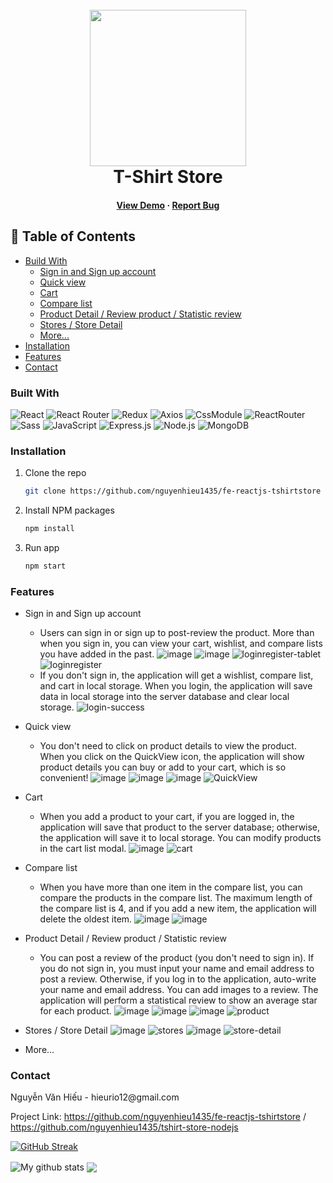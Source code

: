 <h1 align="center">
  <br>
  <img src="https://i.imgur.com/Hc92VcL.png" alt="" width="250">
  <br>
  T-Shirt Store
  <br>
  <h4 align="center">
    <a href="https://fe-reactjs-tshirtstore.vercel.app/">View Demo</a>
  <span> · </span>
    <a href="#contactid">Report Bug</a>
  </h4>  
</h1>

## 🚩 Table of Contents

- [Build With](#built-with)
  + [Sign in and Sign up account](#sign-in-and-sign-up-account)
  + [Quick view](#quick-view)
  + [Cart](#cart)
  + [Compare list](#compare-list)
  + [Product Detail / Review product / Statistic review](#product-detail-/-review-product-/-statistic-review)
  + [Stores / Store Detail](#store-/-store-detail)
  + [More...](#more...)
- [Installation](#installation)
- [Features](#features)
- [Contact](#contact)


### Built With

![React](https://img.shields.io/badge/react-%2320232a.svg?logo=react&logoColor=%2361DAFB&style=for-the-badge)
![React Router](https://img.shields.io/badge/React_Router-CA4245?logo=react-router&logoColor=white&style=for-the-badge)
![Redux](https://img.shields.io/badge/redux-%23593d88.svg?logo=redux&logoColor=white&style=for-the-badge)
![Axios](https://img.shields.io/badge/Axios-5A29E4.svg?style=for-the-badge&logo=Axios&logoColor=white)
![CssModule](https://img.shields.io/badge/CSS%20Modules-000000.svg?style=for-the-badge&logo=CSS-Modules&logoColor=white)
![ReactRouter](https://img.shields.io/badge/React%20Router-CA4245.svg?style=for-the-badge&logo=React-Router&logoColor=white)
![Sass](https://img.shields.io/badge/Sass-CC6699.svg?style=for-the-badge&logo=Sass&logoColor=white)
![JavaScript](https://img.shields.io/badge/javascript-%23323330.svg?logo=javascript&logoColor=%23F7DF1E&style=for-the-badge)
![Express.js](https://img.shields.io/badge/express.js-%23404d59.svg?logo=express&logoColor=%2361DAFB&style=for-the-badge)
![Node.js ](https://img.shields.io/badge/node.js-6DA55F?logo=node.js&logoColor=white&style=for-the-badge)
![MongoDB](https://img.shields.io/badge/MongoDB-%234ea94b.svg?logo=mongodb&logoColor=white&style=for-the-badge)

### Installation

1. Clone the repo
   ```sh
   git clone https://github.com/nguyenhieu1435/fe-reactjs-tshirtstore
   ```
2. Install NPM packages
   ```sh
   npm install
   ```
3. Run app
   ```sh
   npm start

### Features
* Sign in and Sign up account
   - Users can sign in or sign up to post-review the product. More than when you sign in, you can view your cart, wishlist, and compare lists you have added in the past.
   ![image](https://github.com/nguyenhieu1435/fe-reactjs-tshirtstore/assets/70377398/b51c2b01-0317-499f-84c8-1b482c60f29d)
   ![image](https://github.com/nguyenhieu1435/fe-reactjs-tshirtstore/assets/70377398/5f5fe6a5-3500-4c72-bfee-f18c66318f0a)
   ![loginregister-tablet](https://github.com/nguyenhieu1435/fe-reactjs-tshirtstore/assets/70377398/4dbabe9d-b403-47c6-bad9-1021b7522b01)
   ![loginregister](https://github.com/nguyenhieu1435/fe-reactjs-tshirtstore/assets/70377398/4a06f053-cc68-42ee-88bf-0fc8cdceef96)
  - If you don't sign in, the application will get a wishlist, compare list, and cart in local storage. When you login, the application will save data in local storage into the server database and    clear local storage.
   ![login-success](https://github.com/nguyenhieu1435/fe-reactjs-tshirtstore/assets/70377398/6639de8b-f3c8-4e10-b607-2555c93dcf22)
* Quick view
  - You don't need to click on product details to view the product.  When you click on the QuickView icon, the application will show product details you can buy or add to your cart, which is so        convenient!
  ![image](https://github.com/nguyenhieu1435/fe-reactjs-tshirtstore/assets/70377398/bd87f3d9-deb2-4a39-b6ab-2bf857ad9de1)
  ![image](https://github.com/nguyenhieu1435/fe-reactjs-tshirtstore/assets/70377398/e535089f-f537-491b-8a06-789aed6b3455)
  ![image](https://github.com/nguyenhieu1435/fe-reactjs-tshirtstore/assets/70377398/6317a471-0197-407b-a2e3-3aae15b5321e)
  ![QuickView](https://github.com/nguyenhieu1435/fe-reactjs-tshirtstore/assets/70377398/3d7db479-1d79-45e6-be29-792e9b74b0a3)
* Cart
  - When you add a product to your cart, if you are logged in, the application will save that product to the server database; otherwise, the application will save it to local storage. You can modify products in the cart list modal.
  ![image](https://github.com/nguyenhieu1435/fe-reactjs-tshirtstore/assets/70377398/250a7d5f-4fd7-4fdb-8cf3-d8d76f0bee7e)
  ![cart](https://github.com/nguyenhieu1435/fe-reactjs-tshirtstore/assets/70377398/940a87ea-8771-402d-8443-55d7d295c572)
* Compare list
  - When you have more than one item in the compare list, you can compare the products in the compare list. The maximum length of the compare list is 4, and if you add a new item, the application will delete the oldest item.
  ![image](https://github.com/nguyenhieu1435/fe-reactjs-tshirtstore/assets/70377398/1b66912c-987b-40cf-bf10-90c2c97e7992)
  ![image](https://github.com/nguyenhieu1435/fe-reactjs-tshirtstore/assets/70377398/eb91679d-4544-4bc7-a97e-715439934123)
* Product Detail / Review product / Statistic review
  - You can post a review of the product (you don't need to sign in). If you do not sign in, you must input your name and email address to post a review. Otherwise, if you log in to the application, auto-write your name and email address. You can add images to a review. The application will perform a statistical review to show an average star for each product.
  ![image](https://github.com/nguyenhieu1435/fe-reactjs-tshirtstore/assets/70377398/1bbac070-e6d3-4d89-81a7-595beb6d1017)
  ![image](https://github.com/nguyenhieu1435/fe-reactjs-tshirtstore/assets/70377398/ca8c4f84-a07b-43cb-a89e-6abe88d24a76)
  ![image](https://github.com/nguyenhieu1435/fe-reactjs-tshirtstore/assets/70377398/4c4b938d-7a6c-473c-beab-8d4410853955)
  ![product](https://github.com/nguyenhieu1435/fe-reactjs-tshirtstore/assets/70377398/2c068c47-1581-4ef0-bf95-29a72f44ad91)
  
* Stores / Store Detail
  ![image](https://github.com/nguyenhieu1435/fe-reactjs-tshirtstore/assets/70377398/8ec6c05e-6f3f-458c-a1e1-338d559d090e)
  ![stores](https://github.com/nguyenhieu1435/fe-reactjs-tshirtstore/assets/70377398/da369509-104c-462c-b9eb-37ec80e2ed0b)
  ![image](https://github.com/nguyenhieu1435/fe-reactjs-tshirtstore/assets/70377398/1697d31d-4e87-417f-83f5-76b20703ef81)
  ![store-detail](https://github.com/nguyenhieu1435/fe-reactjs-tshirtstore/assets/70377398/282a26b8-304b-4789-b352-40e0c8302808)

* More...



### Contact
<div id="contactid"></div>
Nguyễn Văn Hiếu - hieurio12@gmail.com

Project Link: https://github.com/nguyenhieu1435/fe-reactjs-tshirtstore / https://github.com/nguyenhieu1435/tshirt-store-nodejs

[![GitHub Streak](https://github-readme-streak-stats.herokuapp.com?user=nguyenhieu1435&theme=vue-dark&date_format=j%2Fn%5B%2FY%5D)](https://git.io/streak-stats)

<img align="center" src="https://github-readme-stats.vercel.app/api?username=nguyenhieu1435&show_icons=true&include_all_commits=true&theme=cobalt&hide_border=true" alt="My github stats" /> 

<img align="center" src="https://github-readme-stats.vercel.app/api/top-langs/?username=nguyenhieu1435&layout=compact&theme=cobalt&hide_border=true" />
